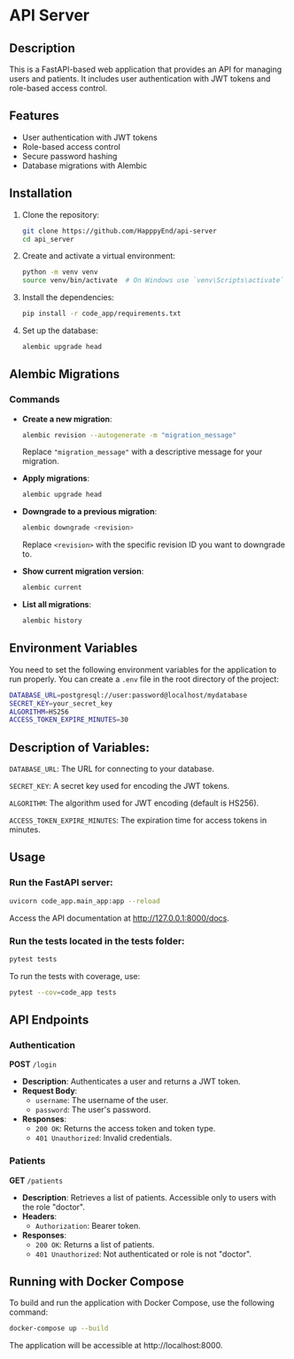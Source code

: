 # API Server

## Description

This is a FastAPI-based web application that provides an API for managing users and patients. It includes user authentication with JWT tokens and role-based access control.

## Features

- User authentication with JWT tokens
- Role-based access control
- Secure password hashing
- Database migrations with Alembic

## Installation

1. Clone the repository:
    ```sh
    git clone https://github.com/HapppyEnd/api-server
    cd api_server
    ```

2. Create and activate a virtual environment:
    ```sh
    python -m venv venv
    source venv/bin/activate  # On Windows use `venv\Scripts\activate`
    ```

3. Install the dependencies:
    ```sh
    pip install -r code_app/requirements.txt
    ```

4. Set up the database:
    ```sh
    alembic upgrade head
    ```
## Alembic Migrations

### Commands

- **Create a new migration**: 
    ```sh
    alembic revision --autogenerate -m "migration_message"
    ```
    Replace `"migration_message"` with a descriptive message for your migration.

- **Apply migrations**: 
    ```sh
    alembic upgrade head
    ```

- **Downgrade to a previous migration**: 
    ```sh
    alembic downgrade <revision>
    ```
    Replace `<revision>` with the specific revision ID you want to downgrade to.

- **Show current migration version**: 
    ```sh
    alembic current
    ```

- **List all migrations**: 
    ```sh
    alembic history
    ```

## Environment Variables

You need to set the following environment variables for the application to run properly. You can create a `.env` file in the root directory of the project:

```sh
DATABASE_URL=postgresql://user:password@localhost/mydatabase
SECRET_KEY=your_secret_key
ALGORITHM=HS256
ACCESS_TOKEN_EXPIRE_MINUTES=30
```

## Description of Variables:
`DATABASE_URL`: The URL for connecting to your database.

`SECRET_KEY`: A secret key used for encoding the JWT tokens.

`ALGORITHM`: The algorithm used for JWT encoding (default is HS256).

`ACCESS_TOKEN_EXPIRE_MINUTES`: The expiration time for access tokens in minutes.

## Usage
### Run the FastAPI server:

```sh
uvicorn code_app.main_app:app --reload
```
Access the API documentation at http://127.0.0.1:8000/docs.

### Run the tests located in the tests folder:
```sh
pytest tests
```
To run the tests with coverage, use:

```sh
pytest --cov=code_app tests
```
## API Endpoints
### Authentication
**POST** `/login`

- **Description**: Authenticates a user and returns a JWT token.
- **Request Body**:
    - `username`: The username of the user.
    - `password`: The user's password.
- **Responses**:
    - `200 OK`: Returns the access token and token type.
    - `401 Unauthorized`: Invalid credentials.
### Patients
**GET** `/patients`
- **Description**: Retrieves a list of patients. Accessible only to users with the role "doctor".
- **Headers**:
    - `Authorization`: Bearer token.
- **Responses**:
    - `200 OK`: Returns a list of patients.
    - `401 Unauthorized`: Not authenticated or role is not "doctor".

## Running with Docker Compose
To build and run the application with Docker Compose, use the following command:
```sh
docker-compose up --build
```
The application will be accessible at http://localhost:8000.